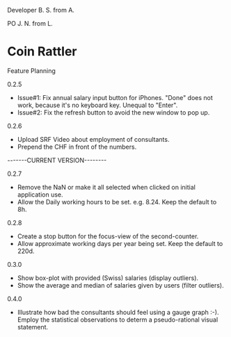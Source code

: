 Developer B. S. from A.

PO J. N. from L.

# Coin Rattler

Feature Planning

0.2.5
  - Issue#1: Fix annual salary input button for iPhones. "Done" does not work, because it's no keyboard key. Unequal to "Enter".
  - Issue#2: Fix the refresh button to avoid the new window to pop up.

0.2.6
  - Upload SRF Video about employment of consultants.
  - Prepend the CHF in front of the numbers.
  
-------CURRENT VERSION--------
  
0.2.7
  - Remove the NaN or make it all selected when clicked on initial application use.
  - Allow the Daily working hours to be set. e.g. 8.24. Keep the default to 8h.

0.2.8
  - Create a stop button for the focus-view of the second-counter.
  - Allow approximate working days per year being set. Keep the default to 220d.
  
0.3.0
  - Show box-plot with provided (Swiss) salaries (display outliers).
  - Show the average and median of salaries given by users (filter outliers).
  
0.4.0
  - Illustrate how bad the consultants should feel using a gauge graph :-). Employ the statistical observations to determ a pseudo-rational visual statement.
